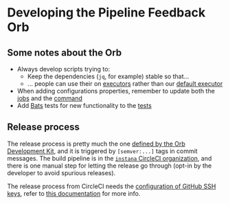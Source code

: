 # Developing the Pipeline Feedback Orb

## Some notes about the Orb

* Always develop scripts trying to:
  * Keep the dependencies (`jq`, for example) stable so that...
  * ... people can use their on [executors](https://circleci.com/docs/2.0/executor-intro) rather than our [default executor](https://github.com/instana/pipeline-feedback-orb/tree/main/default-executor)
* When adding configurations properties, remember to update both the [jobs](https://github.com/instana/pipeline-feedback-orb/tree/main/src/jobs) and the [command](https://github.com/instana/pipeline-feedback-orb/tree/main/src/commands)
* Add [Bats](https://github.com/sstephenson/bats) tests for new functionality to the [tests](https://github.com/instana/pipeline-feedback-orb/tree/main/src/tests)

## Release process

The release process is pretty much the one [defined by the Orb Development Kit](https://circleci.com/docs/2.0/creating-orbs/), and it is triggered by `[semver:...]` tags in commit messages.
The build pipeline is in the [`instana` CircleCI organization](https://app.circleci.com/pipelines/github/instana/pipeline-feedback-orb), and there is one manual step for letting the release go through (opt-in by the developer to avoid spurious releases).

The release process from CircleCI needs the [configuration of GitHub SSH keys](https://app.circleci.com/settings/project/github/instana/pipeline-feedback-orb/ssh?return-to=https%3A%2F%2Fapp.circleci.com%2Fpipelines%2Fgithub%2Finstana%2Fpipeline-feedback-orb), refer to [this documentation](https://circleci.com/docs/2.0/add-ssh-key/) for more info.
